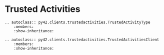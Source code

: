 # Trusted Activities

```eval_rst
.. autoclass:: py42.clients.trustedactivities.TrustedActivityType
    :members:
    :show-inheritance:
```

```eval_rst
.. autoclass:: py42.clients.trustedactivities.TrustedActivitiesClient
    :members:
    :show-inheritance:
```
